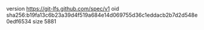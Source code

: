 version https://git-lfs.github.com/spec/v1
oid sha256:b19fa13c6b23a39d4f519a684e14d069755d36c1eddacb2b7d2d548e0edf6534
size 5881
